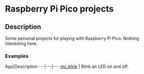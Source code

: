 # Raspberry Pi Pico projects

## Description

Some personal projects for playing with Raspberry Pi Pico. Nothing interesting here.

###  Examples

App|Description
---|---|---
[my_blink](my_blink) | Blink an LED on and off.
